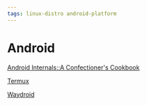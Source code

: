 ```yaml
---
tags: linux-distro android-platform
---
```

# Android
[Android Internals::A Confectioner's Cookbook](http://newandroidbook.com/vault7.html)

[Termux](https://github.com/termux/termux-app)

[Waydroid](https://github.com/waydroid/waydroid)
